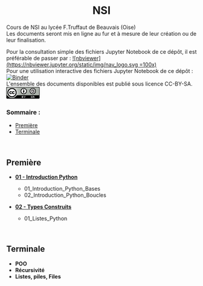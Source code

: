 # <center>**NSI**</center>
 Cours de NSI au lycée F.Truffaut de Beauvais (Oise) </br>
 Les documents seront mis en ligne au fur et à mesure de leur création ou de leur finalisation.
 </br>

Pour la consultation simple des fichiers Jupyter Notebook de ce dépôt, il est préférable de passer par : 
[![nbviewer](https://nbviewer.jupyter.org/static/img/nav_logo.svg =100x)](https://nbviewer.jupyter.org/github/gfeuillet1/NSI/tree/main/) </br>
Pour une utilisation interactive des fichiers Jupyter Notebook de ce dépôt :
[![Binder](https://mybinder.org/badge_logo.svg)](https://mybinder.org/v2/gh/gfeuillet1/NSI/main/) </br>
L'ensemble des documents disponibles est publié sous licence CC-BY-SA.
![](https://github.com/gfeuillet1/NSI/blob/main/ccbysa.png)
</br>
 
### Sommaire :
 * [Première](#première)</br>
 * [Terminale](#terminale)</br>
</br>


 
## **Première**
* **[01 - Introduction Python](https://github.com/gfeuillet1/NSI/tree/main/Premi%C3%A8re/01_Introduction_Python)** 
  * 01_Introduction_Python_Bases
  * 02_Introduction_Python_Boucles

* **[02 - Types Construits](https://github.com/gfeuillet1/NSI/tree/main/Premi%C3%A8re/02_Types_Construits)**
  * 01_Listes_Python
  
</br>

## **Terminale**
* **POO**
* **Récursivité**
* **Listes, piles, Files**
